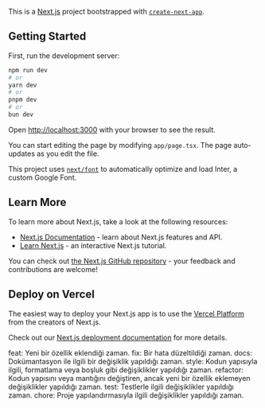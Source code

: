 This is a [Next.js](https://nextjs.org/) project bootstrapped with [`create-next-app`](https://github.com/vercel/next.js/tree/canary/packages/create-next-app).

## Getting Started

First, run the development server:

```bash
npm run dev
# or
yarn dev
# or
pnpm dev
# or
bun dev
```

Open [http://localhost:3000](http://localhost:3000) with your browser to see the result.

You can start editing the page by modifying `app/page.tsx`. The page auto-updates as you edit the file.

This project uses [`next/font`](https://nextjs.org/docs/basic-features/font-optimization) to automatically optimize and load Inter, a custom Google Font.

## Learn More

To learn more about Next.js, take a look at the following resources:

- [Next.js Documentation](https://nextjs.org/docs) - learn about Next.js features and API.
- [Learn Next.js](https://nextjs.org/learn) - an interactive Next.js tutorial.

You can check out [the Next.js GitHub repository](https://github.com/vercel/next.js/) - your feedback and contributions are welcome!

## Deploy on Vercel

The easiest way to deploy your Next.js app is to use the [Vercel Platform](https://vercel.com/new?utm_medium=default-template&filter=next.js&utm_source=create-next-app&utm_campaign=create-next-app-readme) from the creators of Next.js.

Check out our [Next.js deployment documentation](https://nextjs.org/docs/deployment) for more details.

<!-- !SEMANTIC COMMITS  -->

feat: Yeni bir özellik eklendiği zaman.
fix: Bir hata düzeltildiği zaman.
docs: Dokümantasyon ile ilgili bir değişiklik yapıldığı zaman.
style: Kodun yapısıyla ilgili, formatlama veya boşluk gibi değişiklikler yapıldığı zaman.
refactor: Kodun yapısını veya mantığını değiştiren, ancak yeni bir özellik eklemeyen değişiklikler yapıldığı zaman.
test: Testlerle ilgili değişiklikler yapıldığı zaman.
chore: Proje yapılandırmasıyla ilgili değişiklikler yapıldığı zaman.
